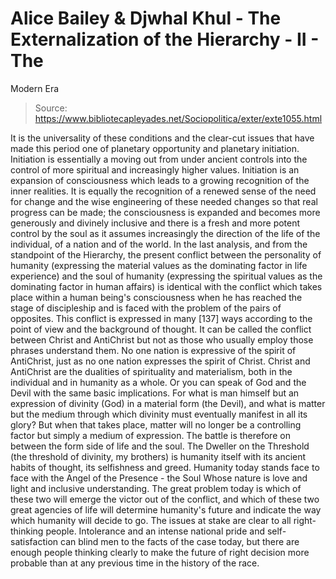 # Alice Bailey & Djwhal Khul - The Externalization of the Hierarchy - II - The
Modern Era

> Source: https://www.bibliotecapleyades.net/Sociopolitica/exter/exte1055.html

It is the universality of these conditions and the clear-cut issues that have made this period one of planetary opportunity and planetary initiation. Initiation is essentially a moving out from under ancient controls into the control of more spiritual and increasingly higher values. Initiation is an expansion of consciousness which leads to a growing recognition of the inner realities. It is equally the recognition of a renewed sense of the need for change and the wise engineering of these needed changes so that real progress can be made; the consciousness is expanded and becomes more generously and divinely inclusive and there is a fresh and more potent control by the soul as it assumes increasingly the direction of the life of the individual, of a nation and of the world.
In the last analysis, and from the standpoint of the Hierarchy, the present conflict between the personality of humanity (expressing the material values as the dominating factor in life experience) and the soul of humanity (expressing the spiritual values as the dominating factor in human affairs) is identical with the conflict which takes place within a human being's consciousness when he has reached the stage of discipleship and is faced with the problem of the pairs of opposites. This conflict is expressed in many [137] ways according to the point of view and the background of thought. It can be called the conflict between Christ and AntiChrist but not as those who usually employ those phrases understand them. No one nation is expressive of the spirit of AntiChrist, just as no one nation expresses the spirit of Christ. Christ and AntiChrist are the dualities of spirituality and materialism, both in the individual and in humanity as a whole. Or you can speak of God and the Devil with the same basic implications. For what is man himself but an expression of divinity (God) in a material form (the Devil), and what is matter but the medium through which divinity must eventually manifest in all its glory? But when that takes place, matter will no longer be a controlling factor but simply a medium of expression.
The battle is therefore on between the form side of life and the soul. The Dweller on the Threshold (the threshold of divinity, my brothers) is humanity itself with its ancient habits of thought, its selfishness and greed. Humanity today stands face to face with the Angel of the Presence - the Soul Whose nature is love and light and inclusive understanding. The great problem today is which of these two will emerge the victor out of the conflict, and which of these two great agencies of life will determine humanity's future and indicate the way which humanity will decide to go.
The issues at stake are clear to all right-thinking people. Intolerance and an intense national pride and self-satisfaction can blind men to the facts of the case today, but there are enough people thinking clearly to make the future of right decision more probable than at any previous time in the history of the race.
